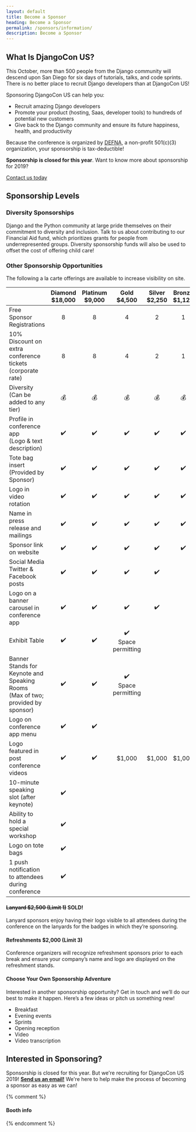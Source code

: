 ```yaml
---
layout: default
title: Become a Sponsor
heading: Become a Sponsor
permalink: /sponsors/information/
description: Become a Sponsor
---
```


## What Is DjangoCon US?

This October, more than 500 people from the Django community will descend upon San Diego for six days of tutorials, talks, and code sprints. There is no better place to recruit Django developers than at DjangoCon US!

Sponsoring DjangoCon US can help you:

- Recruit amazing Django developers
- Promote your product (hosting, Saas, developer tools) to hundreds of potential new customers
- Give back to the Django community and ensure its future happiness, health, and productivity

Because the conference is organized by [DEFNA](https://www.defna.org/), a non-profit 501(c)(3) organization, your sponsorship is tax-deductible!

**Sponsorship is closed for this year**. Want to know more about sponsorship for 2019?

<a href="mailto:{{site.sponsors_email}}" class="button">Contact us today</a>

## Sponsorship Levels

### Diversity Sponsorships

Django and the Python community at large pride themselves on their commitment to diversity and inclusion. Talk to us about contributing to our Financial Aid fund, which prioritizes grants for people from underrepresented groups. Diversity sponsorship funds will also be used to offset the cost of offering child care!

### Other Sponsorship Opportunities

The following a la carte offerings are available to increase visibility on site.

|                                                                                    | Diamond<br> $18,000 | Platinum<br> $9,000 | Gold<br> $4,500                                         | Silver<br> $2,250  | Bronze<br> $1,125  |
| ---------------------------------------------------------------------------------- | :-----------------: | :-----------------: | :-----------------------------------------------------: | :----------------: | :----------------: |
| Free Sponsor Registrations                                                         |          8          |          8          |                            4                            |         2          |         1          |
| 10% Discount on extra conference tickets (corporate rate)                          |          8          |          8          |                            4                            |         2          |         1          |
| Diversity<br> (Can be added to any tier)                                           |     :moneybag:      |     :moneybag:      |                       :moneybag:                        |     :moneybag:     |     :moneybag:     |
| Profile in conference app<br> (Logo & text description)                            | :heavy_check_mark:  | :heavy_check_mark:  |                   :heavy_check_mark:                    | :heavy_check_mark: | :heavy_check_mark: |
| Tote bag insert<br> (Provided by Sponsor)                                          | :heavy_check_mark:  | :heavy_check_mark:  |                   :heavy_check_mark:                    | :heavy_check_mark: | :heavy_check_mark: |
| Logo in video rotation                                                             | :heavy_check_mark:  | :heavy_check_mark:  |                   :heavy_check_mark:                    | :heavy_check_mark: | :heavy_check_mark: |
| Name in press release and mailings                                                 | :heavy_check_mark:  | :heavy_check_mark:  |                   :heavy_check_mark:                    | :heavy_check_mark: | :heavy_check_mark: |
| Sponsor link on website                                                            | :heavy_check_mark:  | :heavy_check_mark:  |                   :heavy_check_mark:                    | :heavy_check_mark: | :heavy_check_mark: |
| Social Media<br> Twitter & Facebook posts                                          | :heavy_check_mark:  | :heavy_check_mark:  |                   :heavy_check_mark:                    | :heavy_check_mark: |                    |
| Logo on a banner carousel in conference app                                        | :heavy_check_mark:  | :heavy_check_mark:  |                   :heavy_check_mark:                    | :heavy_check_mark: |                    |
| Exhibit Table                                                                      | :heavy_check_mark:  | :heavy_check_mark:  |            :heavy_check_mark: <br>Space permitting      |                    |                    |
| Banner Stands for Keynote and Speaking Rooms<br> (Max of two; provided by sponsor) | :heavy_check_mark:  | :heavy_check_mark:  |            :heavy_check_mark: <br>Space permitting      |                    |                    |
| Logo on conference app menu                                                        | :heavy_check_mark:  | :heavy_check_mark:  |                                                         |                    |                    |
| Logo featured in post conference videos                                            | :heavy_check_mark:  | :heavy_check_mark:  |                         $1,000                          |      $1,000        |      $1,000        |
| 10-minute speaking slot (after keynote)                                            | :heavy_check_mark:  |                     |                                                         |                    |                    |
| Ability to hold a special workshop                                                 | :heavy_check_mark:  |                     |                                                         |                    |                    |
| Logo on tote bags                                                                  | :heavy_check_mark:  |                     |                                                         |                    |                    |
| 1 push notification to attendees during conference                                 | :heavy_check_mark:  |                     |                                                         |                    |                    |

#### <del>Lanyard $2,500 (Limit 1)</del> SOLD!

Lanyard sponsors enjoy having their logo visible to all attendees during the conference on the lanyards for the badges in which they’re sponsoring.

#### Refreshments $2,000 (Limit 3)

Conference organizers will recognize refreshment sponsors prior to each break and ensure your company’s name and logo are displayed on the refreshment stands.

#### Choose Your Own Sponsorship Adventure

Interested in another sponsorship opportunity? Get in touch and we’ll do our best to make it happen. Here’s a few ideas or pitch us something new!

- Breakfast
- Evening events
- Sprints
- Opening reception
- Video
- Video transcription

## Interested in Sponsoring?

Sponsorship is closed for this year. But we're recruiting for DjangoCon US 2019! <strong><a href="mailto:{{site.sponsors_email}}">Send us an email!</a></strong> We're here to help make the process of becoming a sponsor as easy as we can!

{% comment %}
#### Booth info
{% endcomment %}
